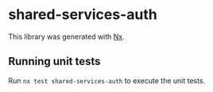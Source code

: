 # shared-services-auth

This library was generated with [Nx](https://nx.dev).

## Running unit tests

Run `nx test shared-services-auth` to execute the unit tests.
